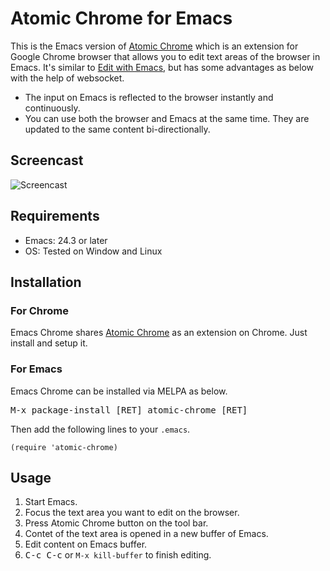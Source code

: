# Atomic Chrome for Emacs

This is the Emacs version of [Atomic Chrome](https://atom.io/packages/atomic-chrome) which is an extension for Google Chrome browser that allows you to edit text areas of the browser in Emacs. It's similar to [Edit with Emacs](https://www.emacswiki.org/emacs/Edit_with_Emacs), but has some advantages as below with the help of websocket.

* The input on Emacs is reflected to the browser instantly and continuously.
* You can use both the browser and Emacs at the same time. They are updated to the same content bi-directionally.

## Screencast

![Screencast](https://github.com/alpha22jp/atomic-chrome/blob/master/images/screencast.gif)

## Requirements

* Emacs: 24.3 or later
* OS: Tested on Window and Linux

## Installation

### For Chrome

Emacs Chrome shares [Atomic Chrome](https://atom.io/packages/atomic-chrome) as an extension on Chrome. Just install and setup it.

### For Emacs

Emacs Chrome can be installed via MELPA as below.

<kbd>M-x package-install [RET] atomic-chrome [RET]</kbd>

Then add the following lines to your `.emacs`.

```.emacs
(require 'atomic-chrome)
```

## Usage

1. Start Emacs.
2. Focus the text area you want to edit on the browser.
3. Press Atomic Chrome button on the tool bar.
4. Contet of the text area is opened in a new buffer of Emacs.
5. Edit content on Emacs buffer.
6. <kbd>C-c C-c</kbd> or `M-x kill-buffer` to finish editing.
